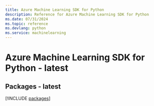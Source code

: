 ```yaml
---
title: Azure Machine Learning SDK for Python
description: Reference for Azure Machine Learning SDK for Python
ms.date: 07/31/2024
ms.topic: reference
ms.devlang: python
ms.service: machinelearning
---
```

# Azure Machine Learning SDK for Python - latest
## Packages - latest
[!INCLUDE [packages](machine-learning-index.md)]